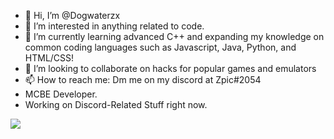 - 👋 Hi, I’m @Dogwaterzx
- 👀 I’m interested in anything related to code.
- 🌱 I’m currently learning advanced C++ and expanding my knowledge on common coding languages such as Javascript, Java, Python, and HTML/CSS!
- 💞️ I’m looking to collaborate on hacks for popular games and emulators
- 📫 How to reach me: Dm me on my discord at Zpic#2054
- MCBE Developer.
- Working on Discord-Related Stuff right now.

<!---
Dogwaterzx/Dogwaterzx is a ✨ special ✨ repository because its `README.md` (this file) appears on your GitHub profile.
You can click the Preview link to take a look at your changes.
--->

![](https://komarev.com/ghpvc/?username=Dogwaterzx)
